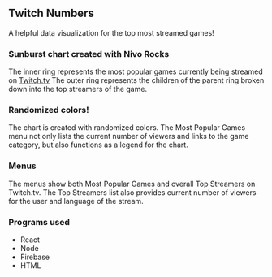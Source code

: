 ## Twitch Numbers

A helpful data visualization for the top most streamed games!

### Sunburst chart created with Nivo Rocks

The inner ring represents the most popular games currently being streamed on [Twitch.tv](https://twitch.tv)
The outer ring represents the children of the parent ring broken down into the top streamers of the game.

### Randomized colors!

The chart is created with randomized colors. The Most Popular Games menu not only lists the current number of viewers and links to the game category, but also functions as a legend for the chart.

### Menus

The menus show both Most Popular Games and overall Top Streamers on Twitch.tv. The Top Streamers list also provides current number of viewers for the user and language of the stream.


### Programs used
- React
- Node
- Firebase
- HTML
